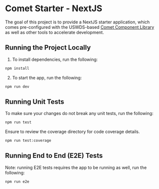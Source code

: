 # Comet Starter - NextJS

The goal of this project is to provide a NextJS starter application, which comes pre-configured with the USWDS-based [Comet Component Library](https://github.com/MetroStar/comet) as well as other tools to accelerate development.

## Running the Project Locally

1. To install dependencies, run the following:

```sh
npm install
```

2. To start the app, run the following:

```sh
npm run dev
```

## Running Unit Tests

To make sure your changes do not break any unit tests, run the following:

```sh
npm run test
```

Ensure to review the coverage directory for code coverage details.

```sh
npm run test:coverage
```

## Running End to End (E2E) Tests

Note: running E2E tests requires the app to be running as well, run the following:

```sh
npm run e2e
```
